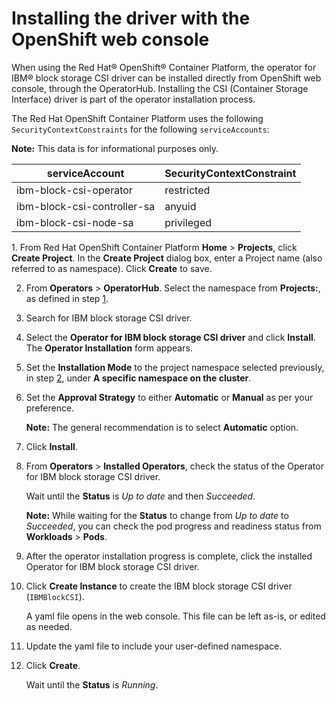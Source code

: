 # Installing the driver with the OpenShift web console

When using the Red Hat® OpenShift® Container Platform, the operator for IBM® block storage CSI driver can be installed directly from OpenShift web console, through the OperatorHub. Installing the CSI (Container Storage Interface) driver is part of the operator installation process.

The Red Hat OpenShift Container Platform uses the following `SecurityContextConstraints` for the following `serviceAccounts`:

**Note:** This data is for informational purposes only.

|serviceAccount|SecurityContextConstraint|
|--------------|-------------------------|
|ibm-block-csi-operator|restricted|
|ibm-block-csi-controller-sa|anyuid|
|ibm-block-csi-node-sa|privileged|

<a name="create_namespace">1.</a>  From Red Hat OpenShift Container Platform **Home** > **Projects**, click **Create Project**. In the **Create Project** dialog box, enter a Project name (also referred to as namespace). Click **Create** to save.

2.  From **Operators** > **OperatorHub**. Select the namespace from **Projects:<namespace>**, as defined in step [1](#create_namespace).

3.  Search for IBM block storage CSI driver.

4.  Select the **Operator for IBM block storage CSI driver** and click **Install**.<br />The **Operator Installation** form appears.

5.  Set the **Installation Mode** to the project namespace selected previously, in step [2](#project_define), under **A specific namespace on the cluster**.

6.  Set the **Approval Strategy** to either **Automatic** or **Manual** as per your preference.

    **Note:** The general recommendation is to select **Automatic** option.

7.  Click **Install**.

8.  From **Operators** > **Installed Operators**, check the status of the Operator for IBM block storage CSI driver.

    Wait until the **Status** is _Up to date_ and then _Succeeded_.

    **Note:** While waiting for the **Status** to change from _Up to date_ to _Succeeded_, you can check the pod progress and readiness status from **Workloads** > **Pods**.

9.  After the operator installation progress is complete, click the installed Operator for IBM block storage CSI driver.

10. Click **Create Instance** to create the IBM block storage CSI driver (`IBMBlockCSI`).

    A yaml file opens in the web console. This file can be left as-is, or edited as needed.

11. Update the yaml file to include your user-defined namespace.

12. Click **Create**.

    Wait until the **Status** is _Running_.


